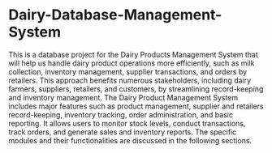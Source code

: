 # Dairy-Database-Management-System

This is a database project for the Dairy Products Management System that will help us handle dairy product operations more efficiently, such as milk collection, inventory management, supplier transactions, and orders by retailers. This approach benefits numerous stakeholders, including dairy farmers, suppliers, retailers, and customers, by streamlining record-keeping and inventory management.
The Dairy Product Management System includes major features such as product management, supplier and retailers record-keeping, inventory tracking, order administration, and basic reporting. It allows users to monitor stock levels, conduct transactions, track orders, and generate sales and inventory reports. The specific modules and their functionalities are discussed in the following sections.
